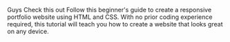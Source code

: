 Guys Check this out Follow this beginner's guide to create a responsive portfolio website using HTML and CSS. With no prior coding experience required, this tutorial will teach you how to create a website that looks great on any device.
